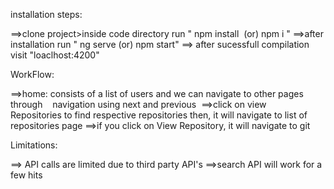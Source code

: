 installation steps:

==>clone project>inside code directory run " npm install  (or) npm i "
==>after installation run " ng serve (or) npm start"
==> after sucessfull compilation visit "loaclhost:4200"

WorkFlow:

==>home: consists of a list of users and we can navigate to other pages through    navigation using next and previous 
==>click on view Repositories to find respective repositories then, it will navigate to list of repositories page
==>if you click on View Repository, it will navigate to git 

Limitations: 

==> API calls are limited due to third party API's
==>search API will work for a few hits
